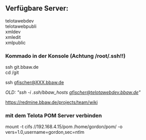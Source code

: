 ## Verfügbare Server:          

telotawebdev    
telotawebpubli    
xmldev      
xmledit   
xmlpublic   

### Kommado in der Konsole (Achtung /root/.ssh!!)
ssh git.bbaw.de   
cd /git   

ssh gfischer@XXX.bbaw.de    

*OLD: "ssh -i .ssh/bbaw_hosts gfischer@telotawebdev.bbaw.de"*       

https://redmine.bbaw.de/projects/team/wiki    

### mit dem Telota POM Server verbinden   
mount -t cifs //192.168.4.15/pom /home/gordon/pom/ -o vers=1.0,username=gordon,sec=ntlm
